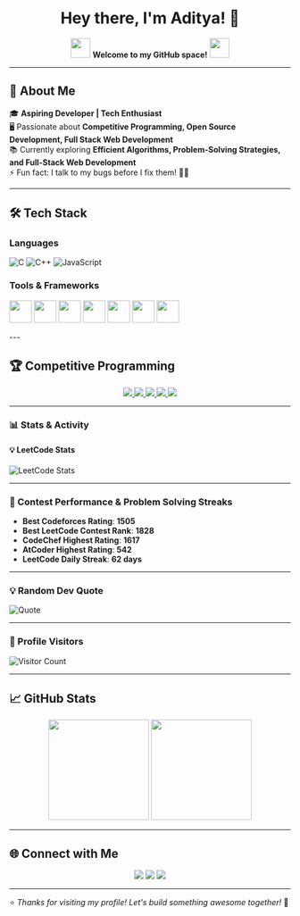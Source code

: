 <h1 align="center">Hey there, I'm Aditya! 👋</h1>

<p align="center">
  <img src="https://media.giphy.com/media/hvRJCLFzcasrR4ia7z/giphy.gif" width="35">
  <b>Welcome to my GitHub space!</b>
  <img src="https://media.giphy.com/media/hvRJCLFzcasrR4ia7z/giphy.gif" width="35">
</p>

---

## 🚀 About Me  
🎓 **Aspiring Developer | Tech Enthusiast**  
🖥️ Passionate about **Competitive Programming, Open Source Development, Full Stack Web Development**  
📚 Currently exploring **Efficient Algorithms, Problem-Solving Strategies, and Full-Stack Web Development**  
⚡ Fun fact: I talk to my bugs before I fix them! 🐞😂  

---

## 🛠️ Tech Stack  
### **Languages**  
![C](https://img.shields.io/badge/C-00599C?style=for-the-badge&logo=c&logoColor=white)
![C++](https://img.shields.io/badge/C%2B%2B-00599C?style=for-the-badge&logo=c%2B%2B&logoColor=white)
![JavaScript](https://img.shields.io/badge/JavaScript-F7DF1E?style=for-the-badge&logo=javascript&logoColor=black)

### **Tools & Frameworks**  
<p align="left"> <img src="https://cdn.jsdelivr.net/gh/devicons/devicon/icons/git/git-original.svg" height="40" width="40" /> <img src="https://cdn.jsdelivr.net/gh/devicons/devicon/icons/github/github-original.svg" height="40" width="40" /> <img src="https://cdn.jsdelivr.net/gh/devicons/devicon/icons/react/react-original.svg" height="40" width="40" /> <img src="https://cdn.jsdelivr.net/gh/devicons/devicon/icons/nodejs/nodejs-original.svg" height="40" width="40" /> <img src="https://cdn.jsdelivr.net/gh/devicons/devicon/icons/express/express-original.svg" height="40" width="40" /> <img src="https://cdn.jsdelivr.net/gh/devicons/devicon/icons/mongodb/mongodb-original.svg" height="40" width="40" /> <img src="https://cdn.jsdelivr.net/gh/devicons/devicon/icons/tailwindcss/tailwindcss-original.svg" height="40" width="40" /> </p>
---

## 🏆 Competitive Programming  

<p align="center"> <a href="https://codeforces.com/profile/adi_tya_710"> <img src="https://img.shields.io/badge/Codeforces-1F8ACB?style=for-the-badge&logo=codeforces&logoColor=white"> </a> <a href="https://leetcode.com/aditya___001"> <img src="https://img.shields.io/badge/LeetCode-FFA116?style=for-the-badge&logo=leetcode&logoColor=black"> </a> <a href="https://atcoder.jp/users/adi_001"> <img src="https://img.shields.io/badge/AtCoder-5F9EA0?style=for-the-badge"> </a> <a href="https://www.codechef.com/users/grindelwald_01"> <img src="https://img.shields.io/badge/CodeChef-5B4638?style=for-the-badge&logo=codechef&logoColor=white"> </a> <a href="https://www.codingninjas.com/studio/profile/HeWhoRemains"> <img src="https://img.shields.io/badge/CodingNinjas-FF5722?style=for-the-badge"> </a> </p>

---

### **📊 Stats & Activity**  

#### **💡 LeetCode Stats**
![LeetCode Stats](https://leetcard.jacoblin.cool/aditya___001?theme=dark&font=Karma)

---

### **🔹 Contest Performance & Problem Solving Streaks**  
- **Best Codeforces Rating**: **1505**  
- **Best LeetCode Contest Rank**: **1828**  
- **CodeChef Highest Rating**: **1617**  
- **AtCoder Highest Rating**: **542**  
- **LeetCode Daily Streak**: **62 days**  

---

### 💡 Random Dev Quote  
![Quote](https://quotes-github-readme.vercel.app/api?type=horizontal&theme=radical)

---

### 👀 Profile Visitors  
![Visitor Count](https://komarev.com/ghpvc/?username=adi_tya_710&label=Profile%20Views&color=blue&style=flat)

---

## 📈 GitHub Stats  
<p align="center">
  <img src="https://github-readme-stats.vercel.app/api?username=Aditya-aks-710&show_icons=true&theme=radical" height="180px">
  <img src="https://github-readme-streak-stats.herokuapp.com/?user=Aditya-aks-710&theme=radical" height="180px">
</p>

---

## 🌐 Connect with Me  
<p align="center">
  <a href="https://linkedin.com/in/aditya-aryan-304179252" target="_blank"><img src="https://img.shields.io/badge/LinkedIn-blue?style=for-the-badge&logo=linkedin"></a>
  <a href="https://x.com/nubiii55924" target="_blank"><img src="https://img.shields.io/badge/Twitter-blue?style=for-the-badge&logo=twitter"></a>
  <a href="mailto:adityaaryan3012@gmail.com" target="_blank"><img src="https://img.shields.io/badge/Email-D14836?style=for-the-badge&logo=gmail&logoColor=white"></a>
</p>

---

⭐️ *Thanks for visiting my profile! Let's build something awesome together!* 🚀

